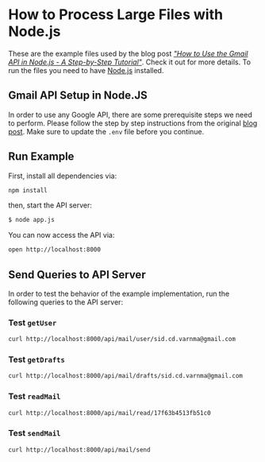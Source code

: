 # How to Process Large Files with Node.js

These are the example files used by the blog post [*"How to Use the Gmail API in Node.js - A Step-by-Step Tutorial"*](https://stateful.com/blog/gmail-api-node-tutorial). Check it out for more details. To run the files you need to have [Node.js](https://nodejs.org/en/) installed.

## Gmail API Setup in Node.JS

In order to use any Google API, there are some prerequisite steps we need to perform. Please follow the step by step instructions from the original [blog post](https://stateful.com/blog/gmail-api-node-tutorial). Make sure to update the `.env` file before you continue.

## Run Example

First, install all dependencies via:

```sh
npm install
```

then, start the API server:

```sh
$ node app.js
```

You can now access the API via:

```sh
open http://localhost:8000
```

## Send Queries to API Server

In order to test the behavior of the example implementation, run the following queries to the API server:

### Test `getUser`

```sh
curl http://localhost:8000/api/mail/user/sid.cd.varnma@gmail.com
```

### Test `getDrafts`

```sh
curl http://localhost:8000/api/mail/drafts/sid.cd.varnma@gmail.com
```

### Test `readMail`

```sh
curl http://localhost:8000/api/mail/read/17f63b4513fb51c0
```

### Test `sendMail`

```sh
curl http://localhost:8000/api/mail/send
```
